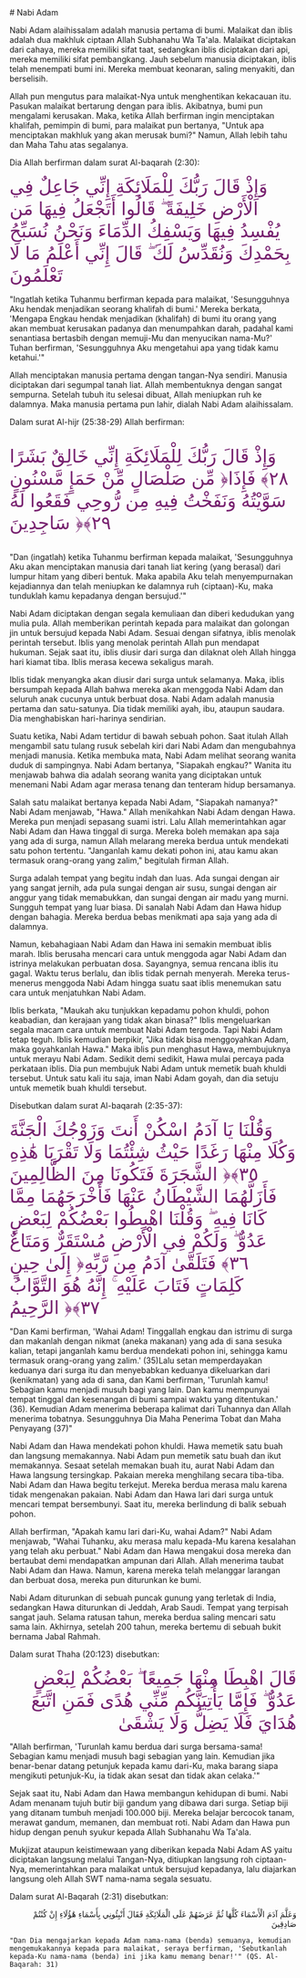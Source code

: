 <div markdown="1">
# Nabi Adam  

Nabi Adam alaihissalam adalah manusia pertama di bumi. Malaikat dan iblis adalah dua makhluk ciptaan Allah Subhanahu Wa Ta'ala. Malaikat diciptakan dari cahaya, mereka memiliki sifat taat, sedangkan iblis diciptakan dari api, mereka memiliki sifat pembangkang. Jauh sebelum manusia diciptakan, iblis telah menempati bumi ini. Mereka membuat keonaran, saling menyakiti, dan berselisih.

Allah pun mengutus para malaikat-Nya untuk menghentikan kekacauan itu. Pasukan malaikat bertarung dengan para iblis. Akibatnya, bumi pun mengalami kerusakan. Maka, ketika Allah berfirman ingin menciptakan khalifah, pemimpin di bumi, para malaikat pun bertanya, "Untuk apa menciptakan makhluk yang akan merusak bumi?" Namun, Allah lebih tahu dan Maha Tahu atas segalanya.

Dia Allah berfirman dalam surat Al-baqarah (2:30): 

<p lang='ar' dir='rtl' align=right>
<font size=6 color="#77216F"> 

وَإِذْ قَالَ رَبُّكَ لِلْمَلَائِكَةِ إِنِّي جَاعِلٌ فِي الْأَرْضِ خَلِيفَةً ۖ قَالُوا أَتَجْعَلُ فِيهَا مَن يُفْسِدُ فِيهَا وَيَسْفِكُ الدِّمَاءَ وَنَحْنُ نُسَبِّحُ بِحَمْدِكَ وَنُقَدِّسُ لَكَ ۖ قَالَ إِنِّي أَعْلَمُ مَا لَا تَعْلَمُونَ 
</font>
</p>

"Ingatlah ketika Tuhanmu berfirman kepada para malaikat, 'Sesungguhnya Aku hendak menjadikan seorang khalifah di bumi.' Mereka berkata, 'Mengapa Engkau hendak menjadikan (khalifah) di bumi itu orang yang akan membuat kerusakan padanya dan menumpahkan darah, padahal kami senantiasa bertasbih dengan memuji-Mu dan menyucikan nama-Mu?' Tuhan berfirman, 'Sesungguhnya Aku mengetahui apa yang tidak kamu ketahui.'"

Allah menciptakan manusia pertama dengan tangan-Nya sendiri. Manusia diciptakan dari segumpal tanah liat. Allah membentuknya dengan sangat sempurna. Setelah tubuh itu selesai dibuat, Allah meniupkan ruh ke dalamnya. Maka manusia pertama pun lahir, dialah Nabi Adam alaihissalam.

Dalam surat Al-hijr (25:38-29) Allah berfirman:  

<font size=6 color="#77216F"> 
<p lang='ar' dir='rtl' align=right size>

وَإِذْ قَالَ رَبُّكَ لِلْمَلَائِكَةِ إِنِّي خَالِقٌ بَشَرًا مِّن صَلْصَالٍ مِّنْ حَمَإٍ مَّسْنُونٍ ‎﴿٢٨﴾‏ فَإِذَا سَوَّيْتُهُ وَنَفَخْتُ فِيهِ مِن رُّوحِي فَقَعُوا لَهُ سَاجِدِينَ ‎﴿٢٩﴾‏

</p></font>


"Dan (ingatlah) ketika Tuhanmu berfirman kepada malaikat, 'Sesungguhnya Aku akan menciptakan manusia dari tanah liat kering (yang berasal) dari lumpur hitam yang diberi bentuk. Maka apabila Aku telah menyempurnakan kejadiannya dan telah meniupkan ke dalamnya ruh (ciptaan)-Ku, maka tunduklah kamu kepadanya dengan bersujud.'"


Nabi Adam diciptakan dengan segala kemuliaan dan diberi kedudukan yang mulia pula. Allah memberikan perintah kepada para malaikat dan golongan jin untuk bersujud kepada Nabi Adam. Sesuai dengan sifatnya, iblis menolak perintah tersebut. Iblis yang menolak perintah Allah pun mendapat hukuman. Sejak saat itu, iblis diusir dari surga dan dilaknat oleh Allah hingga hari kiamat tiba. Iblis merasa kecewa sekaligus marah.

Iblis tidak menyangka akan diusir dari surga untuk selamanya. Maka, iblis bersumpah kepada Allah bahwa mereka akan menggoda Nabi Adam dan seluruh anak cucunya untuk berbuat dosa. Nabi Adam adalah manusia pertama dan satu-satunya. Dia tidak memiliki ayah, ibu, ataupun saudara. Dia menghabiskan hari-harinya sendirian.

Suatu ketika, Nabi Adam tertidur di bawah sebuah pohon. Saat itulah Allah mengambil satu tulang rusuk sebelah kiri dari Nabi Adam dan mengubahnya menjadi manusia. Ketika membuka mata, Nabi Adam melihat seorang wanita duduk di sampingnya. Nabi Adam bertanya, "Siapakah engkau?" Wanita itu menjawab bahwa dia adalah seorang wanita yang diciptakan untuk menemani Nabi Adam agar merasa tenang dan tenteram hidup bersamanya.

Salah satu malaikat bertanya kepada Nabi Adam, "Siapakah namanya?" Nabi Adam menjawab, "Hawa." Allah menikahkan Nabi Adam dengan Hawa. Mereka pun menjadi sepasang suami istri. Lalu Allah memerintahkan agar Nabi Adam dan Hawa tinggal di surga. Mereka boleh memakan apa saja yang ada di surga, namun Allah melarang mereka berdua untuk mendekati satu pohon tertentu. "Janganlah kamu dekati pohon ini, atau kamu akan termasuk orang-orang yang zalim," begitulah firman Allah.

Surga adalah tempat yang begitu indah dan luas. Ada sungai dengan air yang sangat jernih, ada pula sungai dengan air susu, sungai dengan air anggur yang tidak memabukkan, dan sungai dengan air madu yang murni. Sungguh tempat yang luar biasa. Di sanalah Nabi Adam dan Hawa hidup dengan bahagia. Mereka berdua bebas menikmati apa saja yang ada di dalamnya.

Namun, kebahagiaan Nabi Adam dan Hawa ini semakin membuat iblis marah. Iblis berusaha mencari cara untuk menggoda agar Nabi Adam dan istrinya melakukan perbuatan dosa. Sayangnya, semua rencana iblis itu gagal. Waktu terus berlalu, dan iblis tidak pernah menyerah. Mereka terus-menerus menggoda Nabi Adam hingga suatu saat iblis menemukan satu cara untuk menjatuhkan Nabi Adam.

Iblis berkata, "Maukah aku tunjukkan kepadamu pohon khuldi, pohon keabadian, dan kerajaan yang tidak akan binasa?" Iblis mengeluarkan segala macam cara untuk membuat Nabi Adam tergoda. Tapi Nabi Adam tetap teguh. Iblis kemudian berpikir, "Jika tidak bisa menggoyahkan Adam, maka goyahkanlah Hawa." Maka iblis pun menghasut Hawa, membujuknya untuk merayu Nabi Adam. Sedikit demi sedikit, Hawa mulai percaya pada perkataan iblis. Dia pun membujuk Nabi Adam untuk memetik buah khuldi tersebut. Untuk satu kali itu saja, iman Nabi Adam goyah, dan dia setuju untuk memetik buah khuldi tersebut.

Disebutkan dalam surat Al-baqarah (2:35-37):

<p lang='ar' dir='rtl' align=right><font size=6 color="#77216F"> 


وَقُلْنَا يَا آدَمُ اسْكُنْ أَنتَ وَزَوْجُكَ الْجَنَّةَ وَكُلَا مِنْهَا رَغَدًا حَيْثُ شِئْتُمَا وَلَا تَقْرَبَا هَٰذِهِ الشَّجَرَةَ فَتَكُونَا مِنَ الظَّالِمِينَ ‎﴿٣٥﴾‏ فَأَزَلَّهُمَا الشَّيْطَانُ عَنْهَا فَأَخْرَجَهُمَا مِمَّا كَانَا فِيهِ ۖ وَقُلْنَا اهْبِطُوا بَعْضُكُمْ لِبَعْضٍ عَدُوٌّ ۖ وَلَكُمْ فِي الْأَرْضِ مُسْتَقَرٌّ وَمَتَاعٌ إِلَىٰ حِينٍ ‎﴿٣٦﴾‏ فَتَلَقَّىٰ آدَمُ مِن رَّبِّهِ كَلِمَاتٍ فَتَابَ عَلَيْهِ ۚ إِنَّهُ هُوَ التَّوَّابُ الرَّحِيمُ ‎﴿٣٧﴾‏

</font></p>


"Dan Kami berfirman, 'Wahai Adam! Tinggallah engkau dan istrimu di surga dan makanlah dengan nikmat (aneka makanan) yang ada di sana sesuka kalian, tetapi janganlah kamu berdua mendekati pohon ini, sehingga kamu termasuk orang-orang yang zalim.' (35)Lalu setan memperdayakan keduanya dari surga itu dan menyebabkan keduanya dikeluarkan dari (kenikmatan) yang ada di sana, dan Kami berfirman, 'Turunlah kamu! Sebagian kamu menjadi musuh bagi yang lain. Dan kamu mempunyai tempat tinggal dan kesenangan di bumi sampai waktu yang ditentukan.' (36). Kemudian Adam menerima beberapa kalimat dari Tuhannya dan Allah menerima tobatnya. Sesungguhnya Dia Maha Penerima Tobat dan Maha Penyayang (37)"

Nabi Adam dan Hawa mendekati pohon khuldi. Hawa memetik satu buah dan langsung memakannya. Nabi Adam pun memetik satu buah dan ikut memakannya. Sesaat setelah memakan buah itu, aurat Nabi Adam dan Hawa langsung tersingkap. Pakaian mereka menghilang secara tiba-tiba. Nabi Adam dan Hawa begitu terkejut. Mereka berdua merasa malu karena tidak mengenakan pakaian. Nabi Adam dan Hawa lari dari surga untuk mencari tempat bersembunyi. Saat itu, mereka berlindung di balik sebuah pohon.

Allah berfirman, "Apakah kamu lari dari-Ku, wahai Adam?" Nabi Adam menjawab, "Wahai Tuhanku, aku merasa malu kepada-Mu karena kesalahan yang telah aku perbuat." Nabi Adam dan Hawa mengakui dosa mereka dan bertaubat demi mendapatkan ampunan dari Allah. Allah menerima taubat Nabi Adam dan Hawa. Namun, karena mereka telah melanggar larangan dan berbuat dosa, mereka pun diturunkan ke bumi.

Nabi Adam diturunkan di sebuah puncak gunung yang terletak di India, sedangkan Hawa diturunkan di Jeddah, Arab Saudi. Tempat yang terpisah sangat jauh. Selama ratusan tahun, mereka berdua saling mencari satu sama lain. Akhirnya, setelah 200 tahun, mereka bertemu di sebuah bukit bernama Jabal Rahmah.

Dalam surat Thaha (20:123) disebutkan:   

<p lang='ar' dir='rtl' align=right><font size=6 color="#77216F"> 
 قَالَ اهْبِطَا مِنْهَا جَمِيعًا ۖ بَعْضُكُمْ لِبَعْضٍ عَدُوٌّ ۖ فَإِمَّا يَأْتِيَنَّكُم مِّنِّي هُدًى فَمَنِ اتَّبَعَ هُدَايَ فَلَا يَضِلُّ وَلَا يَشْقَىٰ
</font>
</p>

"Allah berfirman, 'Turunlah kamu berdua dari surga bersama-sama! Sebagian kamu menjadi musuh bagi sebagian yang lain. Kemudian jika benar-benar datang petunjuk kepada kamu dari-Ku, maka barang siapa mengikuti petunjuk-Ku, ia tidak akan sesat dan tidak akan celaka.'"

Sejak saat itu, Nabi Adam dan Hawa membangun kehidupan di bumi. Nabi Adam menanam tujuh butir biji gandum yang dibawa dari surga. Setiap biji yang ditanam tumbuh menjadi 100.000 biji. Mereka belajar bercocok tanam, merawat gandum, memanen, dan membuat roti. Nabi Adam dan Hawa pun hidup dengan penuh syukur kepada Allah Subhanahu Wa Ta'ala.

Mukjizat ataupun keistimewaan yang diberikan kepada Nabi Adam AS yaitu diciptakan langsung melalui Tangan-Nya, ditiupkan langsung roh ciptaan-Nya, memerintahkan para malaikat untuk bersujud kepadanya, lalu diajarkan langsung oleh Allah SWT nama-nama segala sesuatu.

Dalam surat Al-Baqarah (2:31) disebutkan:
<p lang='ar' dir='rtl' align=right>
    وَعَلَّمَ آدَمَ الْأَسْمَاءَ كُلَّهَا ثُمَّ عَرَضَهُمْ عَلَى الْمَلَائِكَةِ فَقَالَ أَنْبِئُونِي بِأَسْمَاءِ هَٰؤُلَاءِ إِنْ كُنْتُمْ صَادِقِينَ
</p>

    "Dan Dia mengajarkan kepada Adam nama-nama (benda) semuanya, kemudian mengemukakannya kepada para malaikat, seraya berfirman, 'Sebutkanlah kepada-Ku nama-nama (benda) ini jika kamu memang benar!'" (QS. Al-Baqarah: 31)
</div>